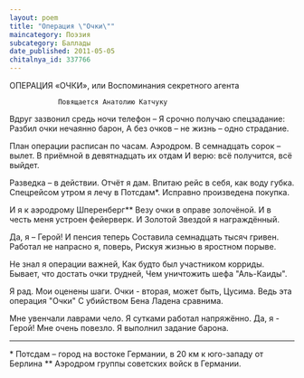 ```yaml
---
layout: poem
title: "Операция \"Очки\""
maincategory: Поэзия
subcategory: Баллады
date_published: 2011-05-05
chitalnya_id: 337766
---
```




ОПЕРАЦИЯ «ОЧКИ», или
Воспоминания секретного агента

                Повящается Анатолию Катчуку

Вдруг зазвонил средь ночи телефон – 
Я срочно получаю спецзадание:
Разбил очки нечаянно барон,
А без очков – не жизнь – одно страдание.

План операции расписан по часам.
Аэродром. В семнадцать сорок – вылет.
В приёмной в девятнадцать их отдам
И верю: всё получится, всё выйдет.

Разведка – в действии. Отчёт я дам.
Впитаю рейс в себя, как воду губка.
Спецрейсом утром я лечу в Потсдам\*.
Исправно произведена покупка.

И я к аэродрому Шперенберг\*\*
Везу очки в оправе золочёной.
И в честь меня устроен фейерверк.
И Золотой Звездой я награждённый.

Да, я – Герой! И пенсия теперь
Составила семнадцать тысяч гривен.
Работал не напрасно я, поверь,
Рискуя жизнью в яростном порыве.

Не знал я операции важней,
Как будто был участником корриды.
Бывает, что достать очки трудней,
Чем уничтожить шефа "Аль-Каиды".

Я рад. Мои оценены шаги.
Очки - вторая, может быть, Цусима.
Ведь эта операция "Очки"
С убийством Бена Ладена сравнима.

Мне увенчали лаврами чело.
Я сутками работал напряжённо.
Да, я - Герой! Мне очень повезло.
Я выполнил задание барона.
_______________________
\* Потсдам – город на востоке Германии,
в 20 км к юго-западу от Берлина 
\*\* Аэродром группы советских войск в Германии.






